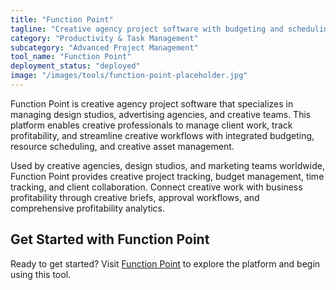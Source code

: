 ```yaml
---
title: "Function Point"
tagline: "Creative agency project software with budgeting and scheduling"
category: "Productivity & Task Management"
subcategory: "Advanced Project Management"
tool_name: "Function Point"
deployment_status: "deployed"
image: "/images/tools/function-point-placeholder.jpg"
---
```

Function Point is creative agency project software that specializes in managing design studios, advertising agencies, and creative teams. This platform enables creative professionals to manage client work, track profitability, and streamline creative workflows with integrated budgeting, resource scheduling, and creative asset management.

Used by creative agencies, design studios, and marketing teams worldwide, Function Point provides creative project tracking, budget management, time tracking, and client collaboration. Connect creative work with business profitability through creative briefs, approval workflows, and comprehensive profitability analytics.

## Get Started with Function Point

Ready to get started? Visit [Function Point](https://www.functionpoint.com) to explore the platform and begin using this tool.